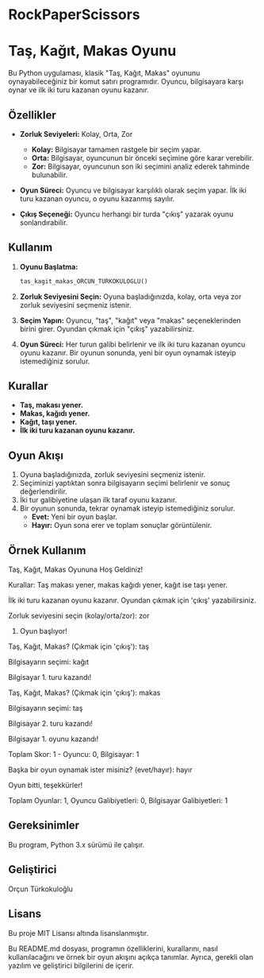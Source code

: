 # RockPaperScissors

# Taş, Kağıt, Makas Oyunu

Bu Python uygulaması, klasik "Taş, Kağıt, Makas" oyununu oynayabileceğiniz bir komut satırı programıdır. Oyuncu, bilgisayara karşı oynar ve ilk iki turu kazanan oyunu kazanır.

## Özellikler

- **Zorluk Seviyeleri:** Kolay, Orta, Zor
  - **Kolay:** Bilgisayar tamamen rastgele bir seçim yapar.
  - **Orta:** Bilgisayar, oyuncunun bir önceki seçimine göre karar verebilir.
  - **Zor:** Bilgisayar, oyuncunun son iki seçimini analiz ederek tahminde bulunabilir.
  
- **Oyun Süreci:** Oyuncu ve bilgisayar karşılıklı olarak seçim yapar. İlk iki turu kazanan oyuncu, o oyunu kazanmış sayılır.

- **Çıkış Seçeneği:** Oyuncu herhangi bir turda "çıkış" yazarak oyunu sonlandırabilir.

## Kullanım

1. **Oyunu Başlatma:**
    ```python
    tas_kagit_makas_ORCUN_TURKOKULOGLU()
    ```

2. **Zorluk Seviyesini Seçin:** Oyuna başladığınızda, kolay, orta veya zor zorluk seviyesini seçmeniz istenir.

3. **Seçim Yapın:** Oyuncu, "taş", "kağıt" veya "makas" seçeneklerinden birini girer. Oyundan çıkmak için "çıkış" yazabilirsiniz.

4. **Oyun Süreci:** Her turun galibi belirlenir ve ilk iki turu kazanan oyuncu oyunu kazanır. Bir oyunun sonunda, yeni bir oyun oynamak isteyip istemediğiniz sorulur.

## Kurallar

- **Taş, makası yener.**
- **Makas, kağıdı yener.**
- **Kağıt, taşı yener.**
- **İlk iki turu kazanan oyunu kazanır.**

## Oyun Akışı

1. Oyuna başladığınızda, zorluk seviyesini seçmeniz istenir.
2. Seçiminizi yaptıktan sonra bilgisayarın seçimi belirlenir ve sonuç değerlendirilir.
3. İki tur galibiyetine ulaşan ilk taraf oyunu kazanır.
4. Bir oyunun sonunda, tekrar oynamak isteyip istemediğiniz sorulur.
   - **Evet:** Yeni bir oyun başlar.
   - **Hayır:** Oyun sona erer ve toplam sonuçlar görüntülenir.

## Örnek Kullanım

Taş, Kağıt, Makas Oyununa Hoş Geldiniz!

Kurallar: Taş makası yener, makas kağıdı yener, kağıt ise taşı yener.

İlk iki turu kazanan oyunu kazanır. Oyundan çıkmak için 'çıkış' yazabilirsiniz.

Zorluk seviyesini seçin (kolay/orta/zor): zor

1. Oyun başlıyor!
   
Taş, Kağıt, Makas? (Çıkmak için 'çıkış'): taş

Bilgisayarın seçimi: kağıt

Bilgisayar 1. turu kazandı!

Taş, Kağıt, Makas? (Çıkmak için 'çıkış'): makas

Bilgisayarın seçimi: taş

Bilgisayar 2. turu kazandı!

Bilgisayar 1. oyunu kazandı!

Toplam Skor: 1 - Oyuncu: 0, Bilgisayar: 1

Başka bir oyun oynamak ister misiniz? (evet/hayır): hayır

Oyun bitti, teşekkürler!

Toplam Oyunlar: 1, Oyuncu Galibiyetleri: 0, Bilgisayar Galibiyetleri: 1


## Gereksinimler

Bu program, Python 3.x sürümü ile çalışır.

## Geliştirici

Orçun Türkokuloğlu

## Lisans

Bu proje MIT Lisansı altında lisanslanmıştır.


Bu README.md dosyası, programın özelliklerini, kurallarını, nasıl kullanılacağını ve örnek bir oyun akışını açıkça tanımlar. Ayrıca, gerekli olan yazılım ve geliştirici bilgilerini de içerir.

